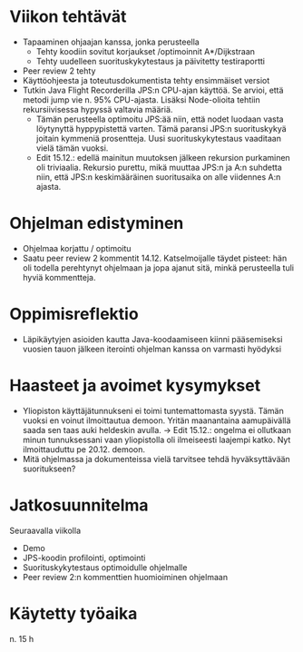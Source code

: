 # Viikon tehtävät

-   Tapaaminen ohjaajan kanssa, jonka perusteella
    -   Tehty koodiin sovitut korjaukset /optimoinnit A\*/Dijkstraan
    -   Tehty uudelleen suorituskykytestaus ja päivitetty testiraportti
-   Peer review 2 tehty
-   Käyttöohjeesta ja toteutusdokumentista tehty ensimmäiset versiot
-   Tutkin Java Flight Recorderilla JPS:n CPU-ajan käyttöä. Se arvioi, että metodi jump vie n. 95% CPU-ajasta. Lisäksi Node-olioita tehtiin rekursiivisessa hypyssä valtavia määriä.
    -   Tämän perusteella optimoitu JPS:ää niin, että nodet luodaan vasta löytynyttä hyppypistettä varten. Tämä paransi JPS:n suorituskykyä joitain kymmeniä prosentteja. Uusi suorituskykytestaus vaaditaan vielä tämän vuoksi.
    -   Edit 15.12.: edellä mainitun muutoksen jälkeen rekursion purkaminen oli triviaalia. Rekursio purettu, mikä muuttaa JPS:n ja A:n suhdetta niin, että JPS:n keskimääräinen suoritusaika on alle viidennes A:n ajasta.

# Ohjelman edistyminen

-   Ohjelmaa korjattu / optimoitu
-   Saatu peer review 2 kommentit 14.12. Katselmoijalle täydet pisteet: hän oli todella perehtynyt ohjelmaan ja jopa ajanut sitä, minkä perusteella tuli hyviä kommentteja.

# Oppimisreflektio

-   Läpikäytyjen asioiden kautta Java-koodaamiseen kiinni pääsemiseksi vuosien tauon jälkeen iterointi ohjelman kanssa on varmasti hyödyksi

# Haasteet ja avoimet kysymykset

-   Yliopiston käyttäjätunnukseni ei toimi tuntemattomasta syystä. Tämän vuoksi en voinut ilmoittautua demoon. Yritän maanantaina aamupäivällä saada sen taas auki heldeskin avulla. -\> Edit 15.12.: ongelma ei ollutkaan minun tunnuksessani vaan yliopistolla oli ilmeiseesti laajempi katko. Nyt ilmoittauduttu pe 20.12. demoon.
-   Mitä ohjelmassa ja dokumenteissa vielä tarvitsee tehdä hyväksyttävään suoritukseen?

# Jatkosuunnitelma

Seuraavalla viikolla

-   Demo
-   JPS-koodin profilointi, optimointi
-   Suorituskykytestaus optimoidulle ohjelmalle
-   Peer review 2:n kommenttien huomioiminen ohjelmaan

# Käytetty työaika

n. 15 h
